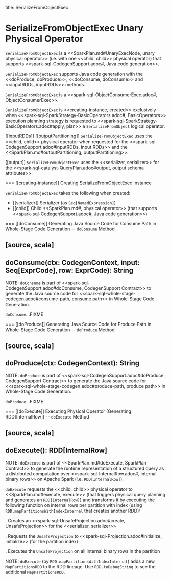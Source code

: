 title: SerializeFromObjectExec

# SerializeFromObjectExec Unary Physical Operator

`SerializeFromObjectExec` is a <<SparkPlan.md#UnaryExecNode, unary physical operator>> (i.e. with one <<child, child>> physical operator) that supports <<spark-sql-CodegenSupport.adoc#, Java code generation>>.

`SerializeFromObjectExec` supports Java code generation with the <<doProduce, doProduce>>, <<doConsume, doConsume>> and <<inputRDDs, inputRDDs>> methods.

`SerializeFromObjectExec` is a <<spark-sql-ObjectConsumerExec.adoc#, ObjectConsumerExec>>.

`SerializeFromObjectExec` is <<creating-instance, created>> exclusively when <<spark-sql-SparkStrategy-BasicOperators.adoc#, BasicOperators>> execution planning strategy is requested to <<spark-sql-SparkStrategy-BasicOperators.adoc#apply, plan>> a `SerializeFromObject` logical operator.

[[inputRDDs]]
[[outputPartitioning]]
`SerializeFromObjectExec` uses the <<child, child>> physical operator when requested for the <<spark-sql-CodegenSupport.adoc#inputRDDs, input RDDs>> and the <<SparkPlan.md#outputPartitioning, outputPartitioning>>.

[[output]]
`SerializeFromObjectExec` uses the <<serializer, serializer>> for the <<spark-sql-catalyst-QueryPlan.adoc#output, output schema attributes>>.

=== [[creating-instance]] Creating SerializeFromObjectExec Instance

`SerializeFromObjectExec` takes the following when created:

* [[serializer]] Serializer (as `Seq[NamedExpression]`)
* [[child]] Child <<SparkPlan.md#, physical operator>> (that supports <<spark-sql-CodegenSupport.adoc#, Java code generation>>)

=== [[doConsume]] Generating Java Source Code for Consume Path in Whole-Stage Code Generation -- `doConsume` Method

[source, scala]
----
doConsume(ctx: CodegenContext, input: Seq[ExprCode], row: ExprCode): String
----

NOTE: `doConsume` is part of <<spark-sql-CodegenSupport.adoc#doConsume, CodegenSupport Contract>> to generate the Java source code for <<spark-sql-whole-stage-codegen.adoc#consume-path, consume path>> in Whole-Stage Code Generation.

`doConsume`...FIXME

=== [[doProduce]] Generating Java Source Code for Produce Path in Whole-Stage Code Generation -- `doProduce` Method

[source, scala]
----
doProduce(ctx: CodegenContext): String
----

NOTE: `doProduce` is part of <<spark-sql-CodegenSupport.adoc#doProduce, CodegenSupport Contract>> to generate the Java source code for <<spark-sql-whole-stage-codegen.adoc#produce-path, produce path>> in Whole-Stage Code Generation.

`doProduce`...FIXME

=== [[doExecute]] Executing Physical Operator (Generating RDD[InternalRow]) -- `doExecute` Method

[source, scala]
----
doExecute(): RDD[InternalRow]
----

NOTE: `doExecute` is part of <<SparkPlan.md#doExecute, SparkPlan Contract>> to generate the runtime representation of a structured query as a distributed computation over <<spark-sql-InternalRow.adoc#, internal binary rows>> on Apache Spark (i.e. `RDD[InternalRow]`).

`doExecute` requests the <<child, child>> physical operator to <<SparkPlan.md#execute, execute>> (that triggers physical query planning and generates an `RDD[InternalRow]`) and transforms it by executing the following function on internal rows per partition with index (using `RDD.mapPartitionsWithIndexInternal` that creates another RDD):

. Creates an <<spark-sql-UnsafeProjection.adoc#create, UnsafeProjection>> for the <<serializer, serializer>>

. Requests the `UnsafeProjection` to <<spark-sql-Projection.adoc#initialize, initialize>> (for the partition index)

. Executes the `UnsafeProjection` on all internal binary rows in the partition

NOTE: `doExecute` (by `RDD.mapPartitionsWithIndexInternal`) adds a new `MapPartitionsRDD` to the RDD lineage. Use `RDD.toDebugString` to see the additional `MapPartitionsRDD`.
